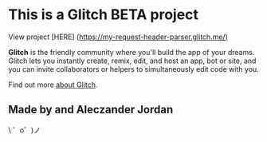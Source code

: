 This is a Glitch BETA project
=========================

View project [HERE] (https://my-request-header-parser.glitch.me/)

**Glitch** is the friendly community where you'll build the app of your dreams. Glitch lets you instantly create, remix, edit, and host an app, bot or site, and you can invite collaborators or helpers to simultaneously edit code with you.

Find out more [about Glitch](https://glitch.com/about).

Made by and Aleczander Jordan
-------------------

\ ゜o゜)ノ
